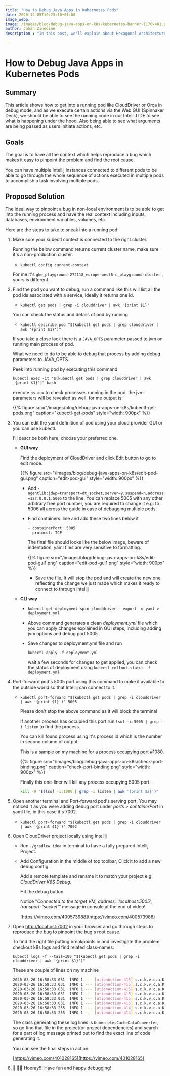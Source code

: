 ```yaml
---
title: "How to Debug Java Apps in Kubernetes Pods"
date: 2020-12-05T19:23:10+01:00
image_webp: 
image: /images/blog/debug-java-apps-on-k8s/kubernetes-banner-1170x401.png
author: Jahan Zinedine
description : "In this post, we'll explain about Hexagonal Architecture with an example."

---
```


# How to Debug Java Apps in Kubernetes Pods

## Summary

This article shows how to get into a running pod like CloudDriver or Orca in debug mode, and as we execute certain actions via the Web GUI (Spinnaker Deck), we should be able to see the running code in our IntelliJ IDE to see what is happening under the hood. Also being able to see what arguments are being passed as users initiate actions, etc.

## Goals

The goal is to have all the context which helps reproduce a bug which makes it easy to pinpoint the problem and find the root cause.

You can have multiple Intellij instances connected to different pods to be able to go through the whole sequence of actions executed in multiple pods to accomplish a task involving multiple pods.

## Proposed Solution

The ideal way to pinpoint a bug in non-local environment is to be able to get into the running process and have the real context including inputs, databases, environment variables, volumes, etc.

Here are the steps to take to sneak into a running pod:

1. Make sure your kubectl context is connected to the right cluster.

    Running the below command returns current cluster name, make sure it's a non-production cluster. 

    - `kubectl config current-context`

    For me it's `gke_playground-272118_europe-west6-c_playground-cluster` , yours is different.

2. Find the pod you want to debug, run a command like this will list all the pod ids associated with a service, ideally it returns one id.
    - `kubectl get pods | grep -i clouddriver | awk '{print $1}'`

    You can check the status and details of pod by running 

    - `kubectl describe pod "$(kubectl get pods | grep clouddriver | awk '{print $1}')"`

    If you take a close look there is a `JAVA_OPTS` parameter passed to jvm on running main process of pod.

    What we need to do to be able to debug that process by adding debug parameters to JAVA_OPTS.

    Peek into running pod by executing this command

    `kubectl exec -it "$(kubectl get pods | grep clouddriver | awk '{print $1}')" bash`

    execute `ps aux` to check processes running in the pod. the jvm parameters will be revealed as well. for me output is:
    
    {{% figure src="/images/blog/debug-java-apps-on-k8s/kubectl-get-pods.png" caption="kubectl-get-pods" style="width: 900px" %}}

3. You can edit the yaml definition of pod using your cloud provider GUI or you can use kubectl.

    I'll describe both here, choose your preferred one.

    - **GUI way**

        Find the deployment of CloudDriver and click Edit button to go to edit mode.

        {{% figure src="/images/blog/debug-java-apps-on-k8s/edit-pod-gui.png" caption="edit-pod-gui" style="width: 900px" %}}


        - Add `-agentlib:jdwp=transport=dt_socket,server=y,suspend=n,address=127.0.0.1:5005` to the line. You can replace 5005 with any other arbitrary free port number, you are required to change it e.g. to 5006 all across the guide in case of debugging multiple pods.
        - Find containers: line and add these two lines below it

            ```bash
            - containerPort: 5005
              protocol: TCP
            ```

            The final file should looks like the below image, beware of indentation, yaml files are very sensitive to formatting.

            {{% figure src="/images/blog/debug-java-apps-on-k8s/edit-pod-gui1.png" caption="edit-pod-gui1.png" style="width: 900px" %}}

            - Save the file, It will stop the pod and will create the new one reflecting the change we just made which makes it ready to connect to through Intellij
    - **CLI way**
        - `kubectl get deployment spin-clouddriver --export -o yaml > deployment.yml`
        - Above command generates a clean *deployment.yml* file which you can apply changes explained in GUI steps, including adding jvm options and debug port 5005.
        - Save changes to deployment.yml file and run

            `kubectl apply -f deployment.yml`

            wait a few seconds for changes to get applied, you can check the status of deployment using `kubectl rollout status -f deployment.yml`

4. Port-forward pod's 5005 port using this command to make it available to the outside world so that Intellij can connect to it.
    - `kubectl port-forward "$(kubectl get pods | grep -i clouddriver | awk '{print $1}')" 5005`

        Please don't stop the above command as it will block the terminal

        If another process has occupied this port run `lsof -i:5005 | grep -i listen` to find the process.

        You can kill found process using it's process id which is the number in second column of output.

        This is a sample on my machine for a process occupying port #1080.

        {{% figure src="/images/blog/debug-java-apps-on-k8s/check-port-binding.png" caption="check-port-binding.png" style="width: 900px" %}}

        Finally this one-liner will kill any process occupying 5005 port.

        ```bash
        kill -9 "$(lsof -i:1080 | grep -i listen | awk '{print $2}')"
        ```

5. Open another terminal and Port-forward pod's serving port, You may noticed it as you were adding debug port  under *ports > containerPort* in yaml file, in this case it's 7002.
    - `kubectl port-forward "$(kubectl get pods | grep -i clouddriver | awk '{print $1}')" 7002`
6. Open CloudDriver project locally using Intellij
    - Run `./gradlew idea` in terminal to have a fully prepared Intellij Project.
    - Add Configuration in the middle of top toolbar, Click it to add a new debug config.

        Add a remote template and rename it to match your project e.g. *CloudDriver K8S Debug*.

        Hit the debug button.

        Notice "*Connected to the target VM, address: 'localhost:5005', transport: 'socket'"* message in console at the end of video!

        [https://vimeo.com/400573988](https://vimeo.com/400573988)

7. Open [http://locahost:7002](http://locahost:7002) in your browser and go through steps to reproduce the bug to pinpoint the bug's root cause.

    To find the right file putting breakpoints in and investigate the problem checkout k8s logs  and find related class-names:

    `kubectl logs -f --tail=100 "$(kubectl get pods | grep -i clouddriver | awk '{print $1}')"`

    These are couple of lines on my machine

    ```bash
    2020-03-26 16:58:33.031  INFO 1 --- [utionAction-415] s.c.k.v.c.a.KubernetesCacheDataConverter : default/KubernetesCoreCachingAgent[1/1]: grouping persistentVolumeClaim has 3 entries and 0 relationships
    2020-03-26 16:58:33.031  INFO 1 --- [utionAction-415] s.c.k.v.c.a.KubernetesCacheDataConverter : default/KubernetesCoreCachingAgent[1/1]: grouping job has 1 entries and 1 relationships
    2020-03-26 16:58:33.031  INFO 1 --- [utionAction-415] s.c.k.v.c.a.KubernetesCacheDataConverter : default/KubernetesCoreCachingAgent[1/1]: grouping mutatingWebhookConfiguration has 1 entries and 0 relationships
    2020-03-26 16:58:33.031  INFO 1 --- [utionAction-415] s.c.k.v.c.a.KubernetesCacheDataConverter : default/KubernetesCoreCachingAgent[1/1]: grouping clusters has 26 entries and 66 relationships
    2020-03-26 16:58:33.031  INFO 1 --- [utionAction-415] s.c.k.v.c.a.KubernetesCacheDataConverter : default/KubernetesCoreCachingAgent[1/1]: grouping deployment has 10 entries and 36 relationships
    2020-03-26 16:58:33.031  INFO 1 --- [utionAction-415] s.c.k.v.c.a.KubernetesCacheDataConverter : default/KubernetesCoreCachingAgent[1/1]: grouping applications has 4 entries and 66 relationships
    2020-03-26 16:58:33.255  INFO 1 --- [utionAction-414] s.c.k.v.c.a.KubernetesCacheDataConverter : default/KubernetesUnregisteredCustomResourceCachingAgent[1/1]: grouping StorageVersionMigration.migration.k8s.io has 54 entries and 0 relationships
    2020-03-26 16:58:33.255  INFO 1 --- [utionAction-414] s.c.k.v.c.a.KubernetesCacheDataConverter : default/KubernetesUnregisteredCustomResourceCachingAgent[1/1]: grouping StorageState.migration.k8s.io has 54 entries and 0 relationships
    ```

    The class generating these log lines is `KubernetesCacheDataConverter`, so go find that file in the project(or project dependencies) and search for a part of log message printed out to find the exact line of code generating it.

    You can see the final steps in action:
    
    [https://vimeo.com/401028165](https://vimeo.com/401028165)

8. **🎉 🎊🎉** Hooray!!! 
Have fun and happy debugging!